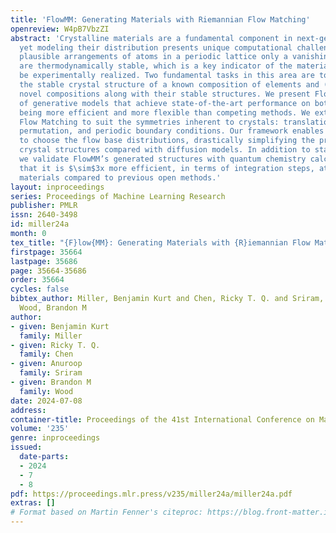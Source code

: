 ```yaml
---
title: 'FlowMM: Generating Materials with Riemannian Flow Matching'
openreview: W4pB7VbzZI
abstract: 'Crystalline materials are a fundamental component in next-generation technologies,
  yet modeling their distribution presents unique computational challenges. Of the
  plausible arrangements of atoms in a periodic lattice only a vanishingly small percentage
  are thermodynamically stable, which is a key indicator of the materials that can
  be experimentally realized. Two fundamental tasks in this area are to (a) predict
  the stable crystal structure of a known composition of elements and (b) propose
  novel compositions along with their stable structures. We present FlowMM, a pair
  of generative models that achieve state-of-the-art performance on both tasks while
  being more efficient and more flexible than competing methods. We extend Riemannian
  Flow Matching to suit the symmetries inherent to crystals: translation, rotation,
  permutation, and periodic boundary conditions. Our framework enables the freedom
  to choose the flow base distributions, drastically simplifying the problem of learning
  crystal structures compared with diffusion models. In addition to standard benchmarks,
  we validate FlowMM’s generated structures with quantum chemistry calculations, demonstrating
  that it is $\sim$3x more efficient, in terms of integration steps, at finding stable
  materials compared to previous open methods.'
layout: inproceedings
series: Proceedings of Machine Learning Research
publisher: PMLR
issn: 2640-3498
id: miller24a
month: 0
tex_title: "{F}low{MM}: Generating Materials with {R}iemannian Flow Matching"
firstpage: 35664
lastpage: 35686
page: 35664-35686
order: 35664
cycles: false
bibtex_author: Miller, Benjamin Kurt and Chen, Ricky T. Q. and Sriram, Anuroop and
  Wood, Brandon M
author:
- given: Benjamin Kurt
  family: Miller
- given: Ricky T. Q.
  family: Chen
- given: Anuroop
  family: Sriram
- given: Brandon M
  family: Wood
date: 2024-07-08
address:
container-title: Proceedings of the 41st International Conference on Machine Learning
volume: '235'
genre: inproceedings
issued:
  date-parts:
  - 2024
  - 7
  - 8
pdf: https://proceedings.mlr.press/v235/miller24a/miller24a.pdf
extras: []
# Format based on Martin Fenner's citeproc: https://blog.front-matter.io/posts/citeproc-yaml-for-bibliographies/
---
```

